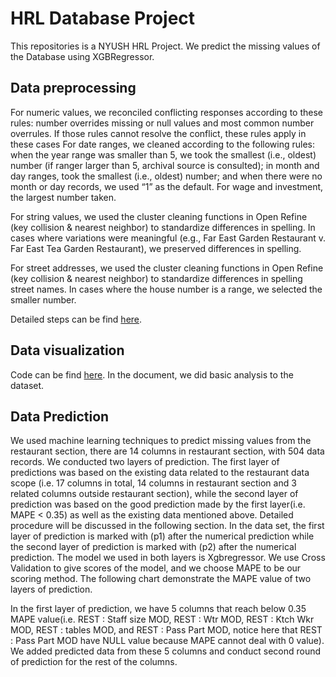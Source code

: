 # HRL Database Project
This repositories is a NYUSH HRL Project. We predict the missing values of the Database using XGBRegressor.
## Data preprocessing
For numeric values, we reconciled conflicting responses according to these rules: number overrides missing or null values and most common number overrules. If those rules cannot resolve the conflict, these rules apply in these cases
For date ranges, we cleaned according to the following rules: when the year range was smaller than 5, we took the smallest (i.e., oldest) number (if ranger larger than 5, archival source is consulted); in month and day ranges, took the smallest (i.e., oldest) number; and when there were no month or day records, we used “1” as the default. 
For wage and investment, the largest number taken.  

For string values, we used the cluster cleaning functions in Open Refine (key collision & nearest neighbor) to standardize differences in spelling. In cases where variations were meaningful (e.g., Far East Garden Restaurant v. Far East Tea Garden Restaurant), we preserved differences in spelling. 

For street addresses, we used the cluster cleaning functions in Open Refine (key collision & nearest neighbor) to standardize differences in spelling street names. In cases where the house number is a range, we selected the smaller number. 

Detailed steps can be find [here](https://docs.google.com/document/d/1PBgD0DWsrzOnmubfnC92FbGEmAuqilxUOiA4A8xzoag/edit#heading=h.mz4nrr7tzxjw]).
## Data visualization
Code can be find [here](data_visual.ipynb). In the document, we did basic analysis to the dataset.
## Data Prediction
We used machine learning techniques to predict missing values from the restaurant section, there are 14 columns in restaurant section, with 504 data records. We conducted two layers of prediction. The first layer of predictions was based on the existing data related to the restaurant data scope (i.e. 17 columns in total, 14 columns in restaurant section and 3 related columns outside restaurant section), while the second layer of prediction was based on the good prediction made by the first layer(i.e. MAPE < 0.35) as well as the existing data mentioned above. Detailed procedure will be discussed in the following section. In the data set, the first layer of prediction is marked with (p1) after the numerical prediction while the second layer of prediction is marked with (p2) after the numerical prediction. The model we used in both layers is Xgbregressor. We use Cross Validation to give scores of the model, and we choose MAPE to be our scoring method. The following chart demonstrate the MAPE value of two layers of prediction.

In the first layer of prediction, we have 5 columns that reach below 0.35 MAPE value(i.e. REST : Staff size MOD, REST : Wtr MOD, REST : Ktch Wkr MOD, REST : tables MOD, and REST : Pass Part MOD, notice here that REST : Pass Part MOD have NULL value because MAPE cannot deal with 0 value). We added predicted data from these 5 columns and conduct second round of prediction for the rest of the columns. 
